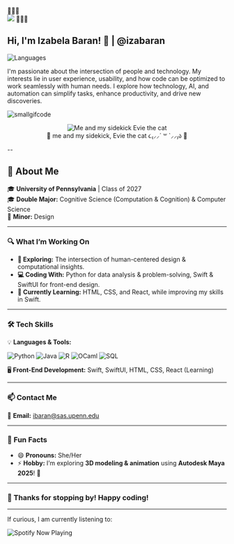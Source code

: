 🤠🌵🐴  
<img src="https://readme-typing-svg.demolab.com?font=Rye&weight=700&size=30&duration=2000&pause=1000&color=D2691E&center=true&vCenter=true&repeat=true&width=500&height=50&lines=🤠Howdy+there,+partner!+🐎" />
🌵🐄🤠  

## Hi, I'm Izabela Baran! 👋 | @izabaran

![Languages](https://img.shields.io/badge/Code-Python%20%7C%20Java%20%7C%20R%20%7C%20SQL%20%7C%20OCaml-blue)


I'm passionate about the intersection of people and technology. My interests lie in user experience, usability, and how code can be optimized to work seamlessly with human needs. I explore how technology, AI, and automation can simplify tasks, enhance productivity, and drive new discoveries.

![smallgifcode](https://github.com/user-attachments/assets/7c6b398f-73de-4a7c-a687-d6d02f32b4b6)
<p align="center">
  <img src="https://raw.githubusercontent.com/your-username/your-repo/main/howdy.gif" alt="Me and my sidekick Evie the cat">
  <br>
 🐾 me and my sidekick, Evie the cat ૮₍⸝⸝´ ꒳ `⸝⸝₎ა 🐾
  <br>
</p>

--

## **🌟 About Me**  
🎓 **University of Pennsylvania** | Class of 2027  
🎓 **Double Major:** Cognitive Science (Computation & Cognition) & Computer Science  
🎨 **Minor:** Design  

---

### **🔍 What I’m Working On**
- **🔭 Exploring:** The intersection of human-centered design & computational insights.  
- **💻 Coding With:** Python for data analysis & problem-solving, Swift & SwiftUI for front-end design.  
- **🌱 Currently Learning:** HTML, CSS, and React, while improving my skills in Swift.  

---

### **🛠️ Tech Skills**
💡 **Languages & Tools:**  

![Python](https://img.shields.io/badge/Python-3776AB?style=flat-square&logo=python&logoColor=white)
![Java](https://img.shields.io/badge/Java-ED8B00?style=flat-square&logo=java&logoColor=white)
![R](https://img.shields.io/badge/R-276DC3?style=flat-square&logo=r&logoColor=white)
![OCaml](https://img.shields.io/badge/OCaml-EF3A00?style=flat-square&logo=ocaml&logoColor=white)
![SQL](https://img.shields.io/badge/SQL-4479A1?style=flat-square&logo=mysql&logoColor=white)  

🖥️ **Front-End Development:** Swift, SwiftUI, HTML, CSS, React (Learning)  

---

### **📫 Contact Me**
📩 **Email:** [ibaran@sas.upenn.edu](mailto:ibaran@sas.upenn.edu)  

---

### **🌟 Fun Facts**
- 😄 **Pronouns:** She/Her  
- ⚡ **Hobby:** I’m exploring **3D modeling & animation** using **Autodesk Maya 2025**! 🎨  

---

### **🚀 Thanks for stopping by! Happy coding!**

___


If curious, I am currently listening to:

![Spotify Now Playing](https://spotify-github-profile.kittinanx.com/api/view?uid=31mqrqka2d4dwzguifs5q5hubc4u&cover_image=true&theme=default&bar_color=53b14f&bar_color_cover=false)

